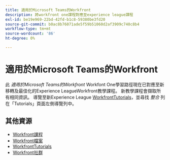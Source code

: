 ```yaml
---
title: 適用於Microsoft Teams的Workfront
description: 將workfront one課程對應至experience league課程
exl-id: be19e969-22bd-42fd-b1c8-59380be3fd20
source-git-commit: b0ac8b76071ade5f59b51060d2af3909c740c8b4
workflow-type: tm+mt
source-wordcount: '86'
ht-degree: 0%

---
```


# 適用於Microsoft Teams的Workfront

此 *適用於Microsoft Teams的Workfront* Workfont One學習路徑現在已對應至新移轉及最佳化的Experience LeagueWorkfront教學課程。 新教學課程會擷取所有相同資訊。 導覽至新Experience League [WorkfrontTutorials](https://experienceleague.adobe.com/docs/workfront-learn/tutorials-workfront/home.html)，並尋找 *整合* 列在「Tutorials」頁面左側導覽列中。

## 其他資源

* [Workfront課程](https://experienceleague.adobe.com/?lang=en&amp;Solution=Workfront#courses)
* [Workfront檔案](https://experienceleague.adobe.com/docs/workfront.html)
* [WorkfrontTutorials](https://experienceleague.adobe.com/docs/workfront-learn/tutorials-workfront/home.html)
* [Workfront社群](https://experienceleaguecommunities.adobe.com/t5/workfront/ct-p/workfront)
